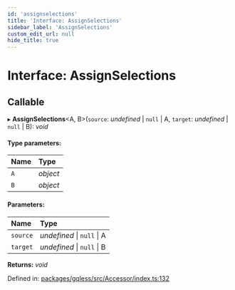 ```yaml
---
id: 'assignselections'
title: 'Interface: AssignSelections'
sidebar_label: 'AssignSelections'
custom_edit_url: null
hide_title: true
---
```


# Interface: AssignSelections

## Callable

▸ **AssignSelections**<A, B\>(`source`: _undefined_ \| `null` \| A, `target`: _undefined_ \| `null` \| B): _void_

#### Type parameters:

| Name | Type     |
| :--- | :------- |
| `A`  | _object_ |
| `B`  | _object_ |

#### Parameters:

| Name     | Type                       |
| :------- | :------------------------- |
| `source` | _undefined_ \| `null` \| A |
| `target` | _undefined_ \| `null` \| B |

**Returns:** _void_

Defined in: [packages/gqless/src/Accessor/index.ts:132](https://github.com/PabloSzx/gqless/blob/master/packages/gqless/src/Accessor/index.ts#L132)
